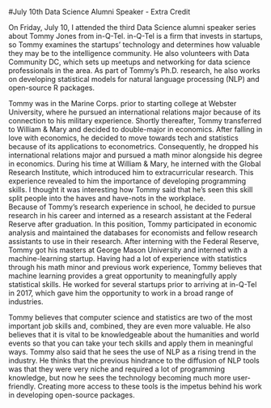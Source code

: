 #July 10th Data Science Alumni Speaker - Extra Credit
	
  On Friday, July 10, I attended the third Data Science alumni speaker series about Tommy Jones from in-Q-Tel.  in-Q-Tel is a firm that invests in startups, so Tommy examines the startups’ technology and determines how valuable they may be to the intelligence community.  He also volunteers with Data Community DC, which sets up meetups and networking for data science professionals in the area.  As part of Tommy’s Ph.D. research, he also works on developing statistical models for natural language processing (NLP) and open-source R packages.  
  
  Tommy was in the Marine Corps. prior to starting college at Webster University, where he pursued an international relations major because of its connection to his military experience.  Shortly thereafter, Tommy transferred to William & Mary and decided to double-major in economics.  After falling in love with economics, he decided to move towards tech and statistics because of its applications to econometrics.  Consequently, he dropped his international relations major and pursued a math minor alongside his degree in economics.  During his time at William & Mary, he interned with the Global Research Institute, which introduced him to extracurricular research.  This experience revealed to him the importance of developing programming skills.  I thought it was interesting how Tommy said that he’s seen this skill split people into the haves and have-nots in the workplace.  
  Because of Tommy’s research experience in school, he decided to pursue research in his career and interned as a research assistant at the Federal Reserve after graduation.  In this position, Tommy participated in economic analysis and maintained the databases for economists and fellow research assistants to use in their research.  After interning with the Federal Reserve, Tommy got his masters at George Mason University and interned with a machine-learning startup.  Having had a lot of experience with statistics through his math minor and previous work experience, Tommy believes that machine learning provides a great opportunity to meaningfully apply statistical skills.  He worked for several startups prior to arriving at in-Q-Tel in 2017, which gave him the opportunity to work in a broad range of industries.
	
  Tommy believes that computer science and statistics are two of the most important job skills and, combined, they are even more valuable.  He also believes that it is vital to be knowledgeable about the humanities and world events so that you can take your tech skills and apply them in meaningful ways.  Tommy also said that he sees the use of NLP as a rising trend in the industry.  He thinks that the previous hindrance to the diffusion of NLP tools was that they were very niche and required a lot of programming knowledge, but now he sees the technology becoming much more user-friendly.  Creating more access to these tools is the impetus behind his work in developing open-source packages. 
